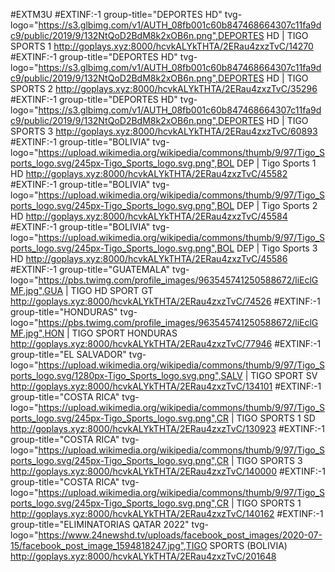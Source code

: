 #EXTM3U
#EXTINF:-1 group-title="DEPORTES HD" tvg-logo="https://s3.glbimg.com/v1/AUTH_08fb001c60b847468664307c11fa9dc9/public/2019/9/132NtQoD2BdM8k2xOB6n.png",DEPORTES HD | TIGO SPORTS 1
http://goplays.xyz:8000/hcvkALYkTHTA/2ERau4zxzTvC/14270
#EXTINF:-1 group-title="DEPORTES HD" tvg-logo="https://s3.glbimg.com/v1/AUTH_08fb001c60b847468664307c11fa9dc9/public/2019/9/132NtQoD2BdM8k2xOB6n.png",DEPORTES HD | TIGO SPORTS 2
http://goplays.xyz:8000/hcvkALYkTHTA/2ERau4zxzTvC/35296
#EXTINF:-1 group-title="DEPORTES HD" tvg-logo="https://s3.glbimg.com/v1/AUTH_08fb001c60b847468664307c11fa9dc9/public/2019/9/132NtQoD2BdM8k2xOB6n.png",DEPORTES HD | TIGO SPORTS 3
http://goplays.xyz:8000/hcvkALYkTHTA/2ERau4zxzTvC/60893
#EXTINF:-1 group-title="BOLIVIA" tvg-logo="https://upload.wikimedia.org/wikipedia/commons/thumb/9/97/Tigo_Sports_logo.svg/245px-Tigo_Sports_logo.svg.png",BOL DEP | Tigo Sports 1 HD
http://goplays.xyz:8000/hcvkALYkTHTA/2ERau4zxzTvC/45582
#EXTINF:-1 group-title="BOLIVIA" tvg-logo="https://upload.wikimedia.org/wikipedia/commons/thumb/9/97/Tigo_Sports_logo.svg/245px-Tigo_Sports_logo.svg.png",BOL DEP | Tigo Sports 2 HD
http://goplays.xyz:8000/hcvkALYkTHTA/2ERau4zxzTvC/45584
#EXTINF:-1 group-title="BOLIVIA" tvg-logo="https://upload.wikimedia.org/wikipedia/commons/thumb/9/97/Tigo_Sports_logo.svg/245px-Tigo_Sports_logo.svg.png",BOL DEP | Tigo Sports 3 HD
http://goplays.xyz:8000/hcvkALYkTHTA/2ERau4zxzTvC/45586
#EXTINF:-1 group-title="GUATEMALA" tvg-logo="https://pbs.twimg.com/profile_images/963545741250588672/liEclGMF.jpg",GUA | TIGO HD SPORT GT
http://goplays.xyz:8000/hcvkALYkTHTA/2ERau4zxzTvC/74526
#EXTINF:-1 group-title="HONDURAS" tvg-logo="https://pbs.twimg.com/profile_images/963545741250588672/liEclGMF.jpg",HON | TIGO SPORT HONDURAS
http://goplays.xyz:8000/hcvkALYkTHTA/2ERau4zxzTvC/77946
#EXTINF:-1 group-title="EL SALVADOR" tvg-logo="https://upload.wikimedia.org/wikipedia/commons/thumb/9/97/Tigo_Sports_logo.svg/1280px-Tigo_Sports_logo.svg.png",SALV | TIGO SPORT SV
http://goplays.xyz:8000/hcvkALYkTHTA/2ERau4zxzTvC/134101
#EXTINF:-1 group-title="COSTA RICA" tvg-logo="https://upload.wikimedia.org/wikipedia/commons/thumb/9/97/Tigo_Sports_logo.svg/245px-Tigo_Sports_logo.svg.png",CR | TIGO SPORTS 1 SD
http://goplays.xyz:8000/hcvkALYkTHTA/2ERau4zxzTvC/130923
#EXTINF:-1 group-title="COSTA RICA" tvg-logo="https://upload.wikimedia.org/wikipedia/commons/thumb/9/97/Tigo_Sports_logo.svg/245px-Tigo_Sports_logo.svg.png",CR | TIGO SPORTS 3
http://goplays.xyz:8000/hcvkALYkTHTA/2ERau4zxzTvC/140000
#EXTINF:-1 group-title="COSTA RICA" tvg-logo="https://upload.wikimedia.org/wikipedia/commons/thumb/9/97/Tigo_Sports_logo.svg/245px-Tigo_Sports_logo.svg.png",CR | TIGO SPORTS 1
http://goplays.xyz:8000/hcvkALYkTHTA/2ERau4zxzTvC/140162
#EXTINF:-1 group-title="ELIMINATORIAS QATAR 2022" tvg-logo="https://www.24newshd.tv/uploads/facebook_post_images/2020-07-15/facebook_post_image_1594818247.jpg",TIGO SPORTS (BOLIVIA)
http://goplays.xyz:8000/hcvkALYkTHTA/2ERau4zxzTvC/201648
